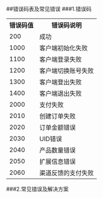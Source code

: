 ##错误码表及常见错误
###1.错误码
<table>
<tr>
	<th>错误码值</th>
	<th>错误码说明</th>
</tr>
<tr>
	<td>200</td>
	<td>成功</td>
</tr>
<tr>
	<td>1000</td>
	<td>客户端初始化失败</td>
</tr>
<tr>
	<td>1100</td>
	<td>客户端登录失败</td>
</tr>
<tr>
	<td>1200</td>
	<td>客户端切换账号失败</td>
</tr>
<tr>
	<td>1300</td>
	<td>客户端登出失败</td>
</tr>
<tr>
	<td>1400</td>
	<td>客户端退出失败</td>
</tr>
<tr>
	<td>2000</td>
	<td>支付失败</td>
</tr>
<tr>
	<td>2010</td>
	<td>创建订单失败</td>
</tr>
<tr>
	<td>2020</td>
	<td>订单金额错误</td>
</tr>
<tr>
	<td>2030</td>
	<td>UID错误</td>
</tr>
<tr>
	<td>2040</td>
	<td>产品数量错误</td>
</tr>
<tr>
	<td>2050</td>
	<td>扩展信息错误</td>
</tr>
<tr>
	<td>2060</td>
	<td>渠道反馈的支付失败</td>
</tr>
</table>
###2.常见错误及解决方案